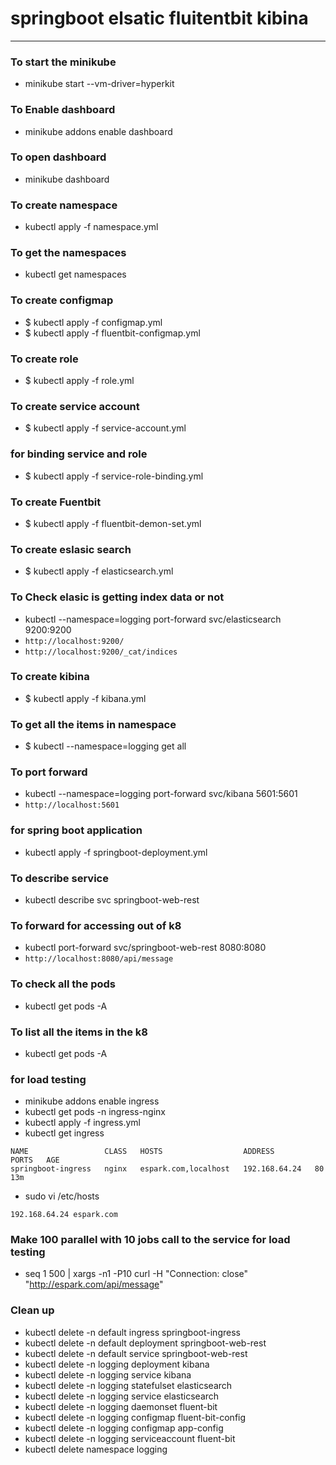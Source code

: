 # springboot elsatic fluitentbit kibina 

----


### To start the minikube 
* minikube start --vm-driver=hyperkit

### To Enable dashboard 
* minikube addons enable dashboard

### To open dashboard 
* minikube dashboard

### To create namespace 
*  kubectl apply -f namespace.yml 

### To get the namespaces 
* kubectl get namespaces

### To create configmap 
* $ kubectl apply -f configmap.yml 
* $ kubectl apply -f fluentbit-configmap.yml 


### To create role 
* $ kubectl apply -f role.yml 

### To create service account 
* $ kubectl apply -f service-account.yml 

### for binding service and role 
* $ kubectl apply -f service-role-binding.yml 

### To create Fuentbit 
* $ kubectl apply -f fluentbit-demon-set.yml 

### To create eslasic search 
* $ kubectl apply -f elasticsearch.yml 

### To Check elasic is getting index data or not 
* kubectl --namespace=logging port-forward svc/elasticsearch 9200:9200
* `http://localhost:9200/`
* `http://localhost:9200/_cat/indices`

### To create kibina 
* $ kubectl apply -f kibana.yml 

### To get all the items in namespace 
 * $ kubectl --namespace=logging get all 

### To port forward 
* kubectl --namespace=logging port-forward svc/kibana  5601:5601 
* `http://localhost:5601`

### for spring boot application 
* kubectl apply -f springboot-deployment.yml 

### To describe service 
*  kubectl describe svc springboot-web-rest

### To forward for accessing out of k8 
* kubectl  port-forward svc/springboot-web-rest  8080:8080 
* `http://localhost:8080/api/message`


### To check all the pods 
* kubectl get pods -A 

### To list all the items in the k8
* kubectl get pods -A 

### for load testing 
* minikube addons enable ingress
* kubectl get pods -n ingress-nginx
* kubectl apply -f ingress.yml 
*  kubectl get ingress
```
NAME                 CLASS   HOSTS                  ADDRESS         PORTS   AGE
springboot-ingress   nginx   espark.com,localhost   192.168.64.24   80      13m
```
* sudo vi /etc/hosts
```
192.168.64.24 espark.com
```

### Make 100 parallel with 10 jobs call to the service for load testing
* seq 1 500 | xargs -n1 -P10  curl -H "Connection: close" "http://espark.com/api/message"

### Clean up 
* kubectl delete -n default ingress springboot-ingress
* kubectl delete -n default deployment springboot-web-rest
* kubectl delete -n default service springboot-web-rest
* kubectl delete -n logging deployment kibana
* kubectl delete -n logging service kibana
* kubectl delete -n logging statefulset elasticsearch
* kubectl delete -n logging service elasticsearch
* kubectl delete -n logging daemonset fluent-bit
* kubectl delete -n logging configmap fluent-bit-config
* kubectl delete -n logging configmap app-config
* kubectl delete -n logging serviceaccount fluent-bit
* kubectl delete namespace logging

